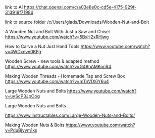 link to AI
https://chat.openai.com/c/a03e8e0c-cd5e-4175-929f-313919f7198d

link to source folder
/c/Users/glads/Downloads/Wooden-Nut-and-Bolt

A Wooden Nut and Bolt With Just a Saw and Chisel
https://www.youtube.com/watch?v=5BxH2xRHjwg

How to Carve a Nut Just Hand Tools
https://www.youtube.com/watch?v=4WDxnve0KFg


Wooden Screw - new tools & adapted method
https://www.youtube.com/watch?v=G48hAMKonR4

Making Wooden Threads - Homemade Tap and Screw Box
https://www.youtube.com/watch?v=mTnVDl6Y6u4



Large Wooden Nuts and Bolts
https://www.youtube.com/watch?v=uyScP3JpOog



Large Wooden Nuts and Bolts

https://www.instructables.com/Large-Wooden-Nuts-and-Bolts/


Making Wooden Nuts & Bolts
https://www.youtube.com/watch?v=PduBjvym1ks


